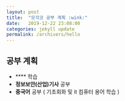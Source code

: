 ```yaml
---
layout: post
title:  "모각코 공부 계획 :wink:"
date:   2019-12-22 23:08:00
categories: jekyll update
permalink: /archivers/hello
---
```


## 공부 계획 ##

* **** 학습
* **정보보안(산업)기사** 공부
* **중국어** 공부 ( 기초회화 및 it 컴퓨터 용어 학습 )





